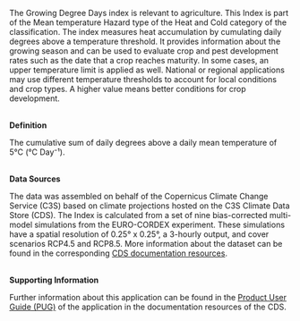 The Growing Degree Days index is relevant to agriculture. This Index is part of the Mean temperature Hazard type of the Heat and Cold category of the classification.
The index measures heat accumulation by cumulating daily degrees above a temperature threshold. It provides information about the growing season and can be used to evaluate crop and pest development rates such as the date that a crop reaches maturity. In some cases, an upper temperature limit is applied as well. National or regional applications may use different temperature thresholds to account for local conditions and crop types.
A higher value means better conditions for crop development.

<br />**Definition**

The cumulative sum of daily degrees above a daily mean temperature of 5°C (°C Day⁻¹).

<br />**Data Sources**

The data was assembled on behalf of the Copernicus Climate Change Service (C3S) based on climate projections hosted on the C3S Climate Data Store (CDS). The Index is calculated from a set of nine bias-corrected multi-model simulations from the EURO-CORDEX experiment. These simulations have a spatial resolution of 0.25° x 0.25°, a 3-hourly output, and cover scenarios RCP4.5 and RCP8.5. More information about the dataset can be found in the corresponding [CDS documentation resources](https://cds.climate.copernicus.eu/cdsapp#!/dataset/sis-energy-derived-projections).

<br />**Supporting Information**

Further information about this application can be found in the [Product User Guide (PUG)](https://datastore.copernicus-climate.eu/documents/ecde/2-ecde-app-growing-degree-days-v1.0.pdf) of the application in the documentation resources of the CDS.
